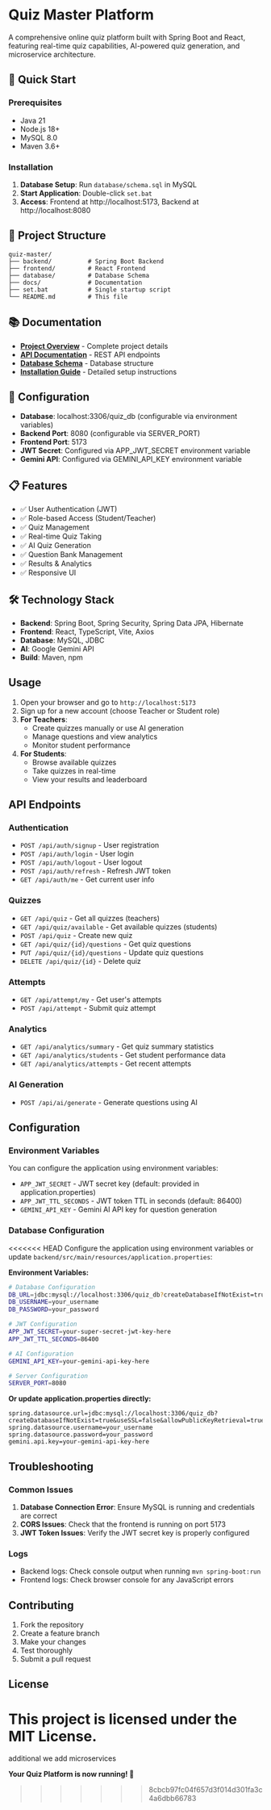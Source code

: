 # Quiz Master Platform

A comprehensive online quiz platform built with Spring Boot and React, featuring real-time quiz capabilities, AI-powered quiz generation, and microservice architecture.

## 🚀 Quick Start

### Prerequisites
- Java 21
- Node.js 18+
- MySQL 8.0
- Maven 3.6+

### Installation
1. **Database Setup**: Run `database/schema.sql` in MySQL
2. **Start Application**: Double-click `set.bat`
3. **Access**: Frontend at http://localhost:5173, Backend at http://localhost:8080

## 📁 Project Structure
```
quiz-master/
├── backend/          # Spring Boot Backend
├── frontend/         # React Frontend  
├── database/         # Database Schema
├── docs/             # Documentation
├── set.bat           # Single startup script
└── README.md         # This file
```

## 📚 Documentation
- **[Project Overview](docs/PROJECT_OVERVIEW.md)** - Complete project details
- **[API Documentation](docs/API_DOCUMENTATION.md)** - REST API endpoints
- **[Database Schema](docs/DATABASE_SCHEMA.md)** - Database structure
- **[Installation Guide](docs/INSTALLATION_GUIDE.md)** - Detailed setup instructions

## 🔧 Configuration
- **Database**: localhost:3306/quiz_db (configurable via environment variables)
- **Backend Port**: 8080 (configurable via SERVER_PORT)
- **Frontend Port**: 5173
- **JWT Secret**: Configured via APP_JWT_SECRET environment variable
- **Gemini API**: Configured via GEMINI_API_KEY environment variable

## 📋 Features
- ✅ User Authentication (JWT)
- ✅ Role-based Access (Student/Teacher)
- ✅ Quiz Management
- ✅ Real-time Quiz Taking
- ✅ AI Quiz Generation
- ✅ Question Bank Management
- ✅ Results & Analytics
- ✅ Responsive UI

## 🛠️ Technology Stack
- **Backend**: Spring Boot, Spring Security, Spring Data JPA, Hibernate
- **Frontend**: React, TypeScript, Vite, Axios
- **Database**: MySQL, JDBC
- **AI**: Google Gemini API
- **Build**: Maven, npm

## Usage

1. Open your browser and go to `http://localhost:5173`
2. Sign up for a new account (choose Teacher or Student role)
3. **For Teachers**:
   - Create quizzes manually or use AI generation
   - Manage questions and view analytics
   - Monitor student performance
4. **For Students**:
   - Browse available quizzes
   - Take quizzes in real-time
   - View your results and leaderboard

## API Endpoints

### Authentication
- `POST /api/auth/signup` - User registration
- `POST /api/auth/login` - User login
- `POST /api/auth/logout` - User logout
- `POST /api/auth/refresh` - Refresh JWT token
- `GET /api/auth/me` - Get current user info

### Quizzes
- `GET /api/quiz` - Get all quizzes (teachers)
- `GET /api/quiz/available` - Get available quizzes (students)
- `POST /api/quiz` - Create new quiz
- `GET /api/quiz/{id}/questions` - Get quiz questions
- `PUT /api/quiz/{id}/questions` - Update quiz questions
- `DELETE /api/quiz/{id}` - Delete quiz

### Attempts
- `GET /api/attempt/my` - Get user's attempts
- `POST /api/attempt` - Submit quiz attempt

### Analytics
- `GET /api/analytics/summary` - Get quiz summary statistics
- `GET /api/analytics/students` - Get student performance data
- `GET /api/analytics/attempts` - Get recent attempts

### AI Generation
- `POST /api/ai/generate` - Generate questions using AI

## Configuration

### Environment Variables

You can configure the application using environment variables:

- `APP_JWT_SECRET` - JWT secret key (default: provided in application.properties)
- `APP_JWT_TTL_SECONDS` - JWT token TTL in seconds (default: 86400)
- `GEMINI_API_KEY` - Gemini AI API key for question generation

### Database Configuration

<<<<<<< HEAD
Configure the application using environment variables or update `backend/src/main/resources/application.properties`:

**Environment Variables:**
```bash
# Database Configuration
DB_URL=jdbc:mysql://localhost:3306/quiz_db?createDatabaseIfNotExist=true&useSSL=false&allowPublicKeyRetrieval=true&serverTimezone=UTC
DB_USERNAME=your_username
DB_PASSWORD=your_password

# JWT Configuration
APP_JWT_SECRET=your-super-secret-jwt-key-here
APP_JWT_TTL_SECONDS=86400

# AI Configuration
GEMINI_API_KEY=your-gemini-api-key-here

# Server Configuration
SERVER_PORT=8080
```

**Or update application.properties directly:**
```properties
spring.datasource.url=jdbc:mysql://localhost:3306/quiz_db?createDatabaseIfNotExist=true&useSSL=false&allowPublicKeyRetrieval=true&serverTimezone=UTC
spring.datasource.username=your_username
spring.datasource.password=your_password
gemini.api.key=your-gemini-api-key-here
```

## Troubleshooting

### Common Issues

1. **Database Connection Error**: Ensure MySQL is running and credentials are correct
2. **CORS Issues**: Check that the frontend is running on port 5173
3. **JWT Token Issues**: Verify the JWT secret key is properly configured

### Logs

- Backend logs: Check console output when running `mvn spring-boot:run`
- Frontend logs: Check browser console for any JavaScript errors

## Contributing

1. Fork the repository
2. Create a feature branch
3. Make your changes
4. Test thoroughly
5. Submit a pull request

## License

This project is licensed under the MIT License.
=======
additional we add microservices 


**Your Quiz Platform is now running! 🚀**
>>>>>>> 8cbcb97fc04f657d3f014d301fa3c4a6dbb66783
